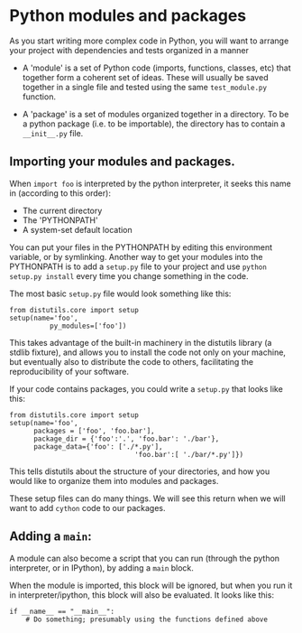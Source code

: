 # Python modules and packages

As you start writing more complex code in Python, you will want to arrange your project with dependencies and tests organized in a manner

- A 'module' is a set of Python code (imports, functions, classes, etc) that together form a coherent set of ideas. These will usually be saved together in a single file and tested using the same `test_module.py` function.

- A 'package' is a set of modules organized together in a directory. To be a python package (i.e. to be importable),  the directory has to contain a `__init__.py` file. 

## Importing your modules and packages.

When `import foo` is interpreted by the python interpreter, it seeks this name in (according to this order):

- The current directory
- The 'PYTHONPATH'
- A system-set default location

You can put your files in the PYTHONPATH by editing this environment variable, or by symlinking. Another way to get your modules into the PYTHONPATH is to add a `setup.py` file to your project and use `python setup.py install` every time you change something in the code.

The most basic `setup.py` file would look something like this: 

    from distutils.core import setup
    setup(name='foo',
              py_modules=['foo'])

This takes advantage of the built-in machinery in the distutils library (a stdlib fixture), and allows you to install the code not only on your machine, but eventually also to distribute the code to others, facilitating the reproducibility of your software.

If your code contains packages, you could write a `setup.py` that looks like this:

    from distutils.core import setup
    setup(name='foo',
          packages = ['foo', 'foo.bar'],
          package_dir = {'foo':'.', 'foo.bar': './bar'},
          package_data={'foo': ['./*.py'],
                                   'foo.bar':[ './bar/*.py']})

This tells distutils about the structure of your directories, and how you would like to organize them into modules and packages. 

These setup files can do many things. We will see this return when we will want to add `cython` code to our packages.

## Adding a `main`:

A module can also become a script that you can run (through the python interpreter, or in IPython), by adding a `main` block.

When the module is imported, this block will be ignored, but when you run it in interpreter/ipython, this block will also be evaluated. It looks like this:

    if __name__ == "__main__":
        # Do something; presumably using the functions defined above


	
